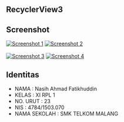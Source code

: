 ## RecyclerView3

## Screenshot
[![Screenshot 1](https://s11.postimg.org/izfqj4t0j/Screenshot_2016_11_06_11_58_58_831.png)](https://postimg.org/image/43h7bjhlr/)
[![Screenshot 2](https://s22.postimg.org/h2gppxadt/Screenshot_2016_11_06_12_07_29_635.png)](https://postimg.org/image/fnf5179al/)
<br><br>
[![Screenshot 3](https://s15.postimg.org/58ldb6yrf/Screenshot_2016_11_06_12_07_40_449.png)](https://postimg.org/image/5lcrhdh13/)
[![Screenshot 4](https://s22.postimg.org/6jlvew7cx/Screenshot_2016_11_06_12_14_46_664.png)](https://postimg.org/image/ckjkbytz1/)
## Identitas
- NAMA : Nasih Ahmad Fatikhuddin
- KELAS : XI RPL 1
- NO. URUT : 23
- NIS : 4784/1503.070 
- NAMA SEKOLAH : SMK TELKOM MALANG
